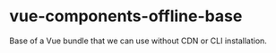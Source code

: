 # vue-components-offline-base
Base of a Vue bundle that we can use without CDN or CLI installation.

